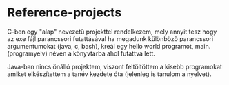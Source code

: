 # Reference-projects

C-ben egy "alap" nevezetű projekttel rendelkezem, mely annyit tesz hogy az exe fájl parancssori futattásával ha megadunk különböző  parancssori argumentumokat (java, c, bash), kreál egy hello world programot, main.(programyelv) néven a könyvtárba ahol futattva lett. 

Java-ban nincs önálló projektem, viszont feltöltöttem a kisebb programokat amiket elkészítettem a tanév kezdete óta (jelenleg is tanulom a nyelvet).
